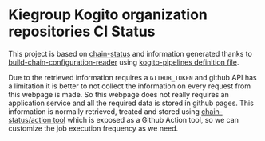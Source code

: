 # Kiegroup Kogito organization repositories CI Status

This project is based on [chain-status](https://github.com/kiegroup/chain-status) and information generated thanks to [build-chain-configuration-reader](https://github.com/kiegroup/build-chain-configuration-reader) using [kogito-pipelines definition file](https://github.com/kiegroup/kogito-pipelines/blob/main/.ci/pull-request-config.yaml).

Due to the retrieved information requires a `GITHUB_TOKEN` and github API has a limitation it is better to not collect the information on every request from this webpage is made. So this webpage does not really requires an application service and all the required data is stored in github pages. This information is normally retrieved, treated and stored using [chain-status/action tool](https://github.com/kiegroup/chain-status/tree/main/packages/action) which is exposed as a Github Action tool, so we can customize the job execution frequency as we need.
